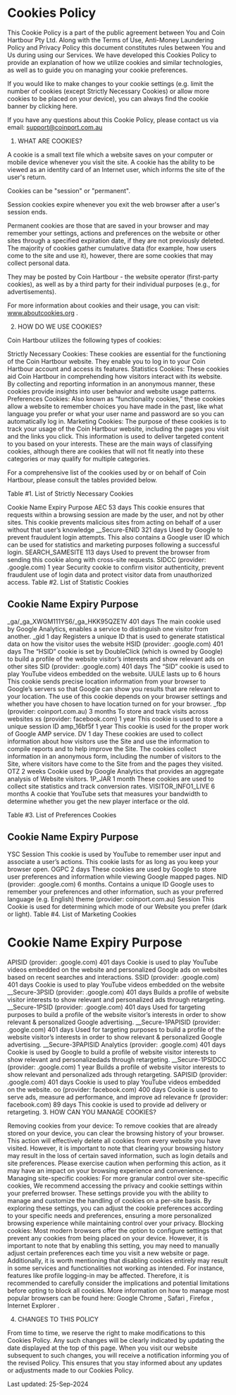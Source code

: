 # Cookies Policy

This Cookie Policy is a part of the public agreement between You and Coin Hartbour Pty Ltd. Along with the Terms of Use, Anti-Money Laundering Policy and Privacy Policy this document constitutes rules between You and Us during using our Services. We have developed this Cookies Policy to provide an explanation of how we utilize cookies and similar technologies, as well as to guide you on managing your cookie preferences.

If you would like to make changes to your cookie settings (e.g. limit the number of cookies (except Strictly Necessary Cookies) or allow more cookies to be placed on your device), you can always find the cookie banner by clicking here.

If you have any questions about this Cookie Policy, please contact us via email: support@coinport.com.au

1. WHAT ARE COOKIES?

A cookie is a small text file which a website saves on your computer or mobile device whenever you visit the site. A cookie has the ability to be viewed as an identity card of an Internet user, which informs the site of the user's return.

Cookies can be "session" or "permanent".

Session cookies expire whenever you exit the web browser after a user's session ends.

Permanent cookies are those that are saved in your browser and may remember your settings, actions and preferences on the website or other sites through a specified expiration date, if they are not previously deleted. The majority of cookies gather cumulative data (for example, how users come to the site and use it), however, there are some cookies that may collect personal data.

They may be posted by Coin Hartbour - the website operator (first-party cookies), as well as by a third party for their individual purposes (e.g., for advertisements).

For more information about cookies and their usage, you can visit: www.aboutcookies.org .

2. HOW DO WE USE COOKIES?

Coin Hartbour utilizes the following types of cookies:

Strictly Necessary Cookies: These cookies are essential for the functioning of the Coin Hartbour website. They enable you to log in to your Coin Hartbour account and access its features.
Statistics Cookies: These cookies aid Coin Hartbour in comprehending how visitors interact with its website. By collecting and reporting information in an anonymous manner, these cookies provide insights into user behavior and website usage patterns.
Preferences Сookies: Also known as “functionality cookies,” these cookies allow a website to remember choices you have made in the past, like what language you prefer or what your user name and password are so you can automatically log in.
Marketing Cookies: The purpose of these cookies is to track your usage of the Coin Hartbour website, including the pages you visit and the links you click. This information is used to deliver targeted content to you based on your interests.
These are the main ways of classifying cookies, although there are cookies that will not fit neatly into these categories or may qualify for multiple categories.

For a comprehensive list of the cookies used by or on behalf of Coin Hartbour, please consult the tables provided below.

Table #1. List of Strictly Necessary Cookies

Cookie Name	Expiry	Purpose
AEC	53 days	This cookie ensures that requests within a browsing session are made by the user, and not by other sites. This cookie prevents malicious sites from acting on behalf of a user without that user’s knowledge
__Secure-ENID	321 days	Used by Google to prevent fraudulent login attempts. This also contains a Google user ID which can be used for statistics and marketing purposes following a successful login.
SEARCH_SAMESITE	113 days	Used to prevent the browser from sending this cookie along with cross-site requests.
SIDCC (provider: .google.com)	1 year	Security cookie to confirm visitor authenticity, prevent fraudulent use of login data and protect visitor data from unauthorized access.
Table #2. List of Statistic Cookies

## Cookie Name	Expiry	Purpose

_ga/_ga_XWGM111YS6/_ga_HKK95QZE1V	401 days	The main cookie used by Google Analytics, enables a service to distinguish one visitor from another.
_gid	1 day	Registers a unique ID that is used to generate statistical data on how the visitor uses the website
HSID (provider: .google.com)	401 days	The “HSID” cookie is set by DoubleClick (which is owned by Google) to build a profile of the website visitor’s interests and show relevant ads on other sites
SID (provider: .google.com)	401 days	The “SID” cookie is used to play YouTube videos embedded on the website.
UULE	lasts up to 6 hours	This cookie sends precise location information from your browser to Google’s servers so that Google can show you results that are relevant to your location. The use of this cookie depends on your browser settings and whether you have chosen to have location turned on for your browser.
_fbp (provider: coinport.com.au) 3 months	To store and track visits across websites
xs (provider: facebook.com)	1 year	This cookie is used to store a unique session ID
amp_16bf5f	1 year	This cookie is used for the proper work of Google AMP service.
DV	1 day	These cookies are used to collect information about how visitors use the Site and use the information to compile reports and to help improve the Site. The cookies collect information in an anonymous form, including the number of visitors to the Site, where visitors have come to the Site from and the pages they visited.
OTZ	2 weeks	Сookie used by Google Analytics that provides an aggregate analysis of Website visitors.
1P_JAR	1 month	These cookies are used to collect site statistics and track conversion rates.
VISITOR_INFO1_LIVE	6 months	A cookie that YouTube sets that measures your bandwidth to determine whether you get the new player interface or the old.

Table #3. List of Preferences Cookies

## Cookie Name Expiry Purpose

YSC	Session	This cookie is used by YouTube to remember user input and associate a user’s actions. This cookie lasts for as long as you keep your browser open.
OGPC 2 days	These cookies are used by Google to store user preferences and information while viewing Google mapped pages.
NID (provider: .google.com)	6 months.
Contains a unique ID Google uses to remember your preferences and other information, such as your preferred language (e.g. English)
theme (provider: coinport.com.au)	Session	This Cookie is used for determining which mode of our Website you prefer (dark or light).
Table #4. List of Marketing Cookies

# Cookie Name	Expiry	Purpose

APISID (provider: .google.com)	401 days	Cookie is used to play YouTube videos embedded on the website and personalized Google ads on websites based on recent searches and interactions.
SSID (provider: .google.com)	401 days	Cookie is used to play YouTube videos embedded on the website
__Secure-3PSID (provider: .google.com)	401 days	Builds a profile of website visitor interests to show relevant and personalized ads through retargeting.
__Secure-1PSID (provider: .google.com)	401 days	Used for targeting purposes to build a profile of the website visitor’s interests in order to show relevant & personalized Google advertising.
__Secure-1PAPISID (provider: .google.com)	401 days	Used for targeting purposes to build a profile of the website visitor’s interests in order to show relevant & personalized Google advertising.
__Secure-3PAPISID Analytics (provider: .google.com)	401 days	Cookie is used by Google to build a profile of website visitor interests to show relevant and personalizedads through retargeting.
__Secure-1PSIDCC (provider: .google.com)	1 year	Builds a profile of website visitor interests to show relevant and personalized ads through retargeting.
SAPISID (provider: .google.com)	401 days	Cookie is used to play YouTube videos embedded on the website.
oo (provider: facebook.com)	400 days	Cookie is used to serve ads, measure ad performance, and improve ad relevance
fr (provider: facebook.com)	89 days	This cookie is used to provide ad delivery or retargeting.
3. HOW CAN YOU MANAGE COOKIES?

Removing cookies from your device: To remove cookies that are already stored on your device, you can clear the browsing history of your browser. This action will effectively delete all cookies from every website you have visited. However, it is important to note that clearing your browsing history may result in the loss of certain saved information, such as login details and site preferences. Please exercise caution when performing this action, as it may have an impact on your browsing experience and convenience.
Managing site-specific cookies: For more granular control over site-specific cookies, We recommend accessing the privacy and cookie settings within your preferred browser. These settings provide you with the ability to manage and customize the handling of cookies on a per-site basis. By exploring these settings, you can adjust the cookie preferences according to your specific needs and preferences, ensuring a more personalized browsing experience while maintaining control over your privacy.
Blocking cookies: Most modern browsers offer the option to configure settings that prevent any cookies from being placed on your device. However, it is important to note that by enabling this setting, you may need to manually adjust certain preferences each time you visit a new website or page. Additionally, it is worth mentioning that disabling cookies entirely may result in some services and functionalities not working as intended. For instance, features like profile logging-in may be affected. Therefore, it is recommended to carefully consider the implications and potential limitations before opting to block all cookies.
More information on how to manage most popular browsers can be found here: Google Chrome , Safari , Firefox , Internet Explorer .

4. CHANGES TO THIS POLICY

From time to time, we reserve the right to make modifications to this Cookies Policy. Any such changes will be clearly indicated by updating the date displayed at the top of this page. When you visit our website subsequent to such changes, you will receive a notification informing you of the revised Policy. This ensures that you stay informed about any updates or adjustments made to our Cookies Policy.

Last updated: 25-Sep-2024
